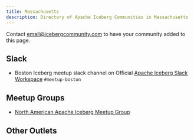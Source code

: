```yaml
---
title: Massachusetts
description: Directory of Apache Iceberg Communities in Massachusetts
---
```

Contact email@icebergcommunity.com to have your community added to this page.

## Slack

- Boston Iceberg meetup slack channel on Official [Apache Iceberg Slack Workspace](https://iceberg.apache.org/community/) `#meetup-boston`

## Meetup Groups

- [North American Apache Iceberg Meetup Group](https://www.meetup.com/na-apache-iceberg-meetups/)

## Other Outlets